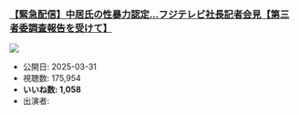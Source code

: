 ### [【緊急配信】中居氏の性暴力認定...フジテレビ社長記者会見【第三者委調査報告を受けて】](https://www.youtube.com/watch?v=9xgABY1tx8w)
[![](https://img.youtube.com/vi/9xgABY1tx8w/hqdefault.jpg)](https://www.youtube.com/watch?v=9xgABY1tx8w)
-   公開日: 2025-03-31
-   視聴数: 175,954
-   **いいね数: 1,058**
-   出演者: 
